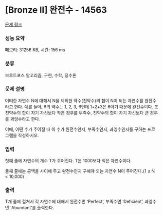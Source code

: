 # [Bronze II] 완전수 - 14563 

[문제 링크](https://www.acmicpc.net/problem/14563) 

### 성능 요약

메모리: 31256 KB, 시간: 156 ms

### 분류

브루트포스 알고리즘, 구현, 수학, 정수론

### 문제 설명

<p>어떠한 자연수 N에 대해서 N을 제외한 약수(진약수)의 합이 N이 되는 자연수를 완전수라고 한다. 예를 들어, 6의 약수는 1, 2, 3, 6인데 1+2+3은 6이기 때문에 완전수이다. 또 진약수의 합이 자기 자신보다 작은 경우를 부족수, 진약수의 합이 자기 자신보다 큰 경우를 과잉수라고 한다.</p>

<p>이때, 어떤 수가 주어질 때 이 수가 완전수인지, 부족수인지, 과잉수인지를 구하는 프로그램을 작성하시오.</p>

### 입력 

 <p>첫째 줄에 자연수의 개수 T가 주어진다. T은 1000보다 작은 자연수이다.</p>

<p>둘째 줄에는 공백을 사이에 두고 완전수인지 구해야 되는 자연수 N이 주어진다.(1 ≤ N < 10,000)</p>

### 출력 

 <p>T개 줄에 걸쳐서 각 자연수에 대해서 완전수면 ‘Perfect’, 부족수면 ‘Deficient’, 과잉수면 ‘Abundant’를 출력한다.</p>

